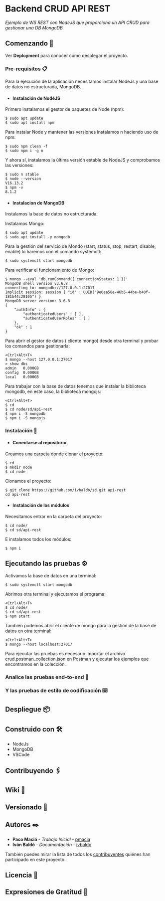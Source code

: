 # Backend CRUD API REST

_Ejemplo de WS REST con NodeJS que proporciona un API CRUD para gestionar una DB MongoDB._

## Comenzando 🚀


Ver **Deployment** para conocer cómo desplegar el proyecto.


### Pre-requisitos 📋

Para la ejecución de la aplicación necesitamos instalar NodeJs y una base de datos no estructurada, MongoDB.

+ #### Instalación de NodeJS

Primero instalamos el gestor de paquetes de Node (npm):
```bush
$ sudo apt update
$ sudo apt install npm
```
Para instalar Node y mantener las versiones instalamos n haciendo uso de npm:
```bush
$ sudo npm clean -f
$ sudo npm i -g n
```
Y ahora sí, instalamos la última versión estable de NodeJS y comprobamos las versiones:
```bush
$ sudo n stable
$ node --version
V16.13.2
$ npm -v
8.1.2
```
+ #### Instalacion de MongoDB

Instalamos la base de datos no estructurada.

Instalamos Mongo:
```bush    
$ sudo apt update
$ sudo apt install -y mongodb
```

Para la gestión del servicio de Mondo (start, status, stop, restart, disable, enable) lo haremos con el comando systemctl:
```bush
$ sudo systemctl start mongodb
```
Para verificar el funcionamiento de Mongo:
```bush
$ mongo --eval 'db.runCommand({ connectionStatus: 1 })'
MongoDB shell version v3.6.8
connecting to: mongodb://127.0.0.1:27017
Implicit session: session { "id" : UUID("9e0ea58e-46b5-44be-b40f-181b44c28105") }
MongoDB server version: 3.6.8
{
    "authInfo" : {
        "authenticatedUsers" : [ ],
        "authenticatedUserRoles" : [ ]
    },
    "ok" : 1
}
```
Para abrir el gestor de datos ( cliente mongo) desde otra terminal y probar los comandos para gestionarla:
```bush
<Ctrl+Alt+T>
$ mongo --host 127.0.0.1:27017
> show dbs
admin   0.000GB
config  0.000GB
local   0.000GB
```
Para trabajar con la base de datos tenemos que instalar la biblioteca mongodb, en este caso, la biblioteca mongojs:
```bush    
<Ctrl+Alt+T>
$ cd
$ cd node/sd/api-rest
$ npm i -S mongodb
$ npm i -S mongojs
```

### Instalación 🔧

+ #### Conectarse al repositorio

Creamos una carpeta donde clonar el proyecto:
```bush
$ cd
$ mkdir node
$ cd node
```
Clonamos el proyecto:
```bush
$ git clone https://github.com/ivbaldo/sd.git api-rest
cd api-rest
```
+ #### Instalación de los módulos

Necesitamos entrar en la carpeta del proyecto:
```bush
$ cd node/
$ cd sd/api-rest
```
E instalamos todos los módulos:
```bush
$ npm i
```

## Ejecutando las pruebas ⚙️

Activamos la base de datos en una terminal:
```bush
$ sudo systemctl start mongodb
```
Abrimos otra terminal y ejecutamos el programa:
```bush
<Ctrl+Alt+T>
$ cd node/
$ cd sd/api-rest
$ npm start
```

También podemos abrir el cliente de mongo para la gestión de la base de datos en otra terminal:
```bush
<Ctrl+Alt+T>
$ mongo --host localhost:27017
```
Para ejecutar las pruebas es necesario importar el archivo crud.postman_collection.json en Postman y ejecutar los ejemplos que encontramos en la colección.

### Analice las pruebas end-to-end 🔩



### Y las pruebas de estilo de codificación ⌨️



## Despliegue 📦



## Construido con 🛠️

+ NodeJs
+ MongoDB
+ VSCode

## Contribuyendo 🖇️


## Wiki 📖


## Versionado 📌


## Autores ✒️


* **Paco Maciá** - *Trabajo Inicial* - [pmacia](https://github.com/pmacia)
* **Iván Baldó** - *Documentación* - [ivbaldo](https://github.com/ivbaldo)

También puedes mirar la lista de todos los [contribuyentes](https://github.com/your/project/contributors) quiénes han participado en este proyecto. 

## Licencia 📄

## Expresiones de Gratitud 🎁
